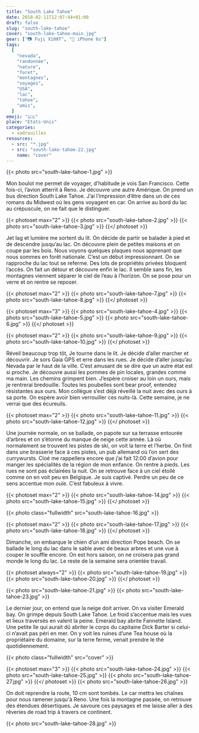 ```yaml
---
title: "South Lake Tahoe"
date: 2018-02-11T12:07:44+01:00
draft: false
slug: "south-lake-tahoe"
cover: "south-lake-tahoe-main.jpg"
gear: ["📷 Fuji X100T", "📱 iPhone 6s"]
tags:
  [
    "nevada",
    "randonnée",
    "nature",
    "foret",
    "montagnes",
    "voyages",
    "USA",
    "lac",
    "tahoe",
    "amis",
  ]
emoji: "🇺🇸"
place: "Etats-Unis"
categories:
  - vadrouilles
resources:
  - src: "*.jpg"
  - src: "south-lake-tahoe-22.jpg"
    name: "cover"
---
```


{{< photo src="south-lake-tahoe-1.jpg" >}}

Mon boulot me permet de voyager, d’habitude je vois San Francisco. Cette fois-ci, l’avion atterrit à Reno. Je découvre une autre Amérique. On prend un bus direction South Lake Tahoe. J’ai l’impression d’être dans un de ces romans du Midwest où les gens voyagent en car. On arrive au bord du lac au crépuscule, on ne fait que le distinguer.

<!-- more -->

{{< photoset max="2" >}}
{{< photo src="south-lake-tahoe-2.jpg" >}}
{{< photo src="south-lake-tahoe-3.jpg" >}}
{{</ photoset >}}

Jet lag et lumière me sortent du lit. On décide de partir se balader à pied et de descendre jusqu’au lac. On découvre plein de petites maisons et on coupe par les bois. Nous voyons quelques plaques nous apprenant que nous sommes en forêt nationale. C’est un début impressionnant. On se rapproche du lac tout se referme. Des lots de propriétés privées bloquent l’accès. On fait un détour et découvre enfin le lac. Il semble sans fin, les montagnes viennent séparer le ciel de l’eau à l’horizon. On se pose pour un verre et on rentre se reposer.

{{< photoset max="2" >}}
{{< photo src="south-lake-tahoe-7.jpg" >}}
{{< photo src="south-lake-tahoe-8.jpg" >}}
{{</ photoset >}}

{{< photoset max="3" >}}
{{< photo src="south-lake-tahoe-4.jpg" >}}
{{< photo src="south-lake-tahoe-5.jpg" >}}
{{< photo src="south-lake-tahoe-6.jpg" >}}
{{</ photoset >}}

{{< photoset max="2" >}}
{{< photo src="south-lake-tahoe-9.jpg" >}}
{{< photo src="south-lake-tahoe-10.jpg" >}}
{{</ photoset >}}

Réveil beaucoup trop tôt, Je tourne dans le lit. Je décide d’aller marcher et découvrir. Je sors Gaia GPS et erre dans les rues. Je décide d’aller jusqu’au Nevada par le haut de la ville. C’est amusant de se dire que un autre état est si proche. Je découvre aussi les pommes de pin locales, grandes comme ma main. Les chemins grimpent bien. J’espère croiser au loin un ours, mais je rentrerai bredouille. Toutes les poubelles sont bear proof, entendez résistantes aux ours. Mon collègue s’est déjà réveillé la nuit avec des ours à sa porte. On espère avoir bien verrouiller ces nuits-là. Cette semaine, je ne verrai que des écureuils.

{{< photoset max="2" >}}
{{< photo src="south-lake-tahoe-11.jpg" >}}
{{< photo src="south-lake-tahoe-12.jpg" >}}
{{</ photoset >}}

Une journée normale, on se ballade, on papote sur sa terrasse entourée d’arbres et on s’étonne du manque de neige cette année. Là où normalement se trouvent les pistes de ski, on voit la terre et l’herbe. On finit dans une brasserie face à ces pistes, un pub allemand où l’on sert des currywursts. Cloé me rappellera encore que j’ai fait 12:00 d’avion pour manger les spécialités de la région de mon enfance. On rentre à pieds. Les rues ne sont pas éclairées la nuit. On se retrouve face à un ciel étoilé comme on en voit peu en Belgique. Je suis captivé. Perdre un peu de ce sens accentue mon ouïe. C’est fabuleux à vivre.

{{< photoset max="2" >}}
{{< photo src="south-lake-tahoe-14.jpg" >}}
{{< photo src="south-lake-tahoe-15.jpg" >}}
{{</ photoset >}}

{{< photo class="fullwidth" src="south-lake-tahoe-16.jpg" >}}

{{< photoset max="2" >}}
{{< photo src="south-lake-tahoe-17.jpg" >}}
{{< photo src="south-lake-tahoe-18.jpg" >}}
{{</ photoset >}}

Dimanche, on embarque le chien d’un ami direction Pope beach. On se ballade le long du lac dans le sable avec de beaux arbres et une vue à couper le souffle encore. On est hors saison, on ne croisera pas grand monde le long du lac. Le reste de la semaine sera orientée travail.

{{< photoset always="2" >}}
{{< photo src="south-lake-tahoe-19.jpg" >}}
{{< photo src="south-lake-tahoe-20.jpg" >}}
{{</ photoset >}}

{{< photo src="south-lake-tahoe-21.jpg" >}}
{{< photo src="south-lake-tahoe-23.jpg" >}}

Le dernier jour, on entend que la neige doit arriver. On va visiter Emerald bay. On grimpe depuis South Lake Tahoe. Le froid s’accentue mais les vues et lieux traversés en valent la peine. Emerald bay abrite Fannette Island. Une petite île qui aurait dû abriter le corps du capitaine Dick Barter si celui-ci n’avait pas péri en mer. On y voit les ruines d’une Tea house où la propriétaire du domaine, sur la terre ferme, venait prendre le thé quotidiennement.

{{< photo class="fullwidth" src="cover" >}}

{{< photoset max="3" >}}
{{< photo src="south-lake-tahoe-24.jpg" >}}
{{< photo src="south-lake-tahoe-25.jpg" >}}
{{< photo src="south-lake-tahoe-27.jpg" >}}
{{</ photoset >}}
{{< photo src="south-lake-tahoe-26.jpg" >}}

On doit reprendre la route, 10 cm sont tombés. Le car mettra les chaînes pour nous ramener jusqu'à Reno. Une fois la montagne passée, on retrouve des étendues désertiques. Je savoure ces paysages et me laisse aller à des rêveries de road trip à travers ce continent.

{{< photo src="south-lake-tahoe-28.jpg" >}}
